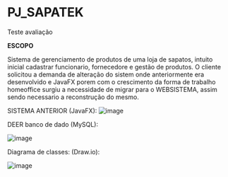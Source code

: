 # PJ_SAPATEK
Teste avaliação

**ESCOPO** 

Sistema de gerenciamento de produtos de uma loja de sapatos, intuito inicial cadastrar funcionario, fornecedore e gestão de produtos.
O cliente solicitou a demanda de alteração do sistem onde anteriormente era desenvolvido e JavaFX porem com o crescimento da forma de trabalho homeoffice surgiu a necessidade de migrar para o WEBSISTEMA, assim sendo necessario a reconstrução do mesmo. 

SISTEMA ANTERIOR (JavaFX):
![image](https://github.com/PeeHR/PJ_SAPATEK/assets/128930886/57394f47-8d40-4fb7-8b1f-cb8641c8bb46)

DEER banco de dado (MySQL):

![image](https://github.com/PeeHR/PJ_SAPATEK/assets/128930886/58ed5401-e2ca-4cda-ac78-3c8a0f0e1774)

Diagrama de classes: (Draw.io):

![image](https://github.com/PeeHR/PJ_SAPATEK/assets/128930886/931434dd-4dd5-423d-b447-7b926fa4738f)

